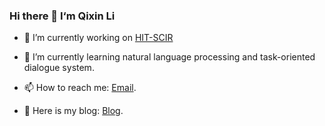 ### Hi there 👋  I‘m Qixin Li

- 🔭  I’m currently working on [HIT-SCIR](http://ir.hit.edu.cn/)

- 🌱  I’m currently learning natural language processing and task-oriented dialogue system.

- 📫  How to reach me: [Email](mailto:qxli@ir.hit.edu.cn).

- 📝  Here is my blog: [Blog](https://qixinli.github.io/).

<!--
<a href="https://QixinLi.github.io/">
  <img align="left" src="https://github-readme-stats.vercel.app/api?username=QixinLi&count_private=true&show_icons=true" />
</a>  
-->

<!--
**QixinLi/QixinLi** is a ✨ _special_ ✨ repository because its `README.md` (this file) appears on your GitHub profile.

Here are some ideas to get you started:

- 🔭 I’m currently working on ...
- 🌱 I’m currently learning ...
- 👯 I’m looking to collaborate on ...
- 🤔 I’m looking for help with ...
- 💬 Ask me about ...
- 📫 How to reach me: ...
- 😄 Pronouns: ...
- ⚡ Fun fact: ...
-->
